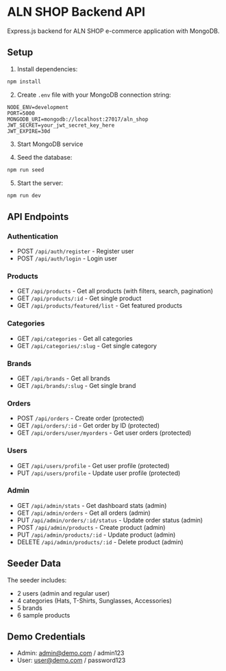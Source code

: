 
# ALN SHOP Backend API

Express.js backend for ALN SHOP e-commerce application with MongoDB.

## Setup

1. Install dependencies:
```bash
npm install
```

2. Create `.env` file with your MongoDB connection string:
```
NODE_ENV=development
PORT=5000
MONGODB_URI=mongodb://localhost:27017/aln_shop
JWT_SECRET=your_jwt_secret_key_here
JWT_EXPIRE=30d
```

3. Start MongoDB service

4. Seed the database:
```bash
npm run seed
```

5. Start the server:
```bash
npm run dev
```

## API Endpoints

### Authentication
- POST `/api/auth/register` - Register user
- POST `/api/auth/login` - Login user

### Products
- GET `/api/products` - Get all products (with filters, search, pagination)
- GET `/api/products/:id` - Get single product
- GET `/api/products/featured/list` - Get featured products

### Categories
- GET `/api/categories` - Get all categories
- GET `/api/categories/:slug` - Get single category

### Brands
- GET `/api/brands` - Get all brands
- GET `/api/brands/:slug` - Get single brand

### Orders
- POST `/api/orders` - Create order (protected)
- GET `/api/orders/:id` - Get order by ID (protected)
- GET `/api/orders/user/myorders` - Get user orders (protected)

### Users
- GET `/api/users/profile` - Get user profile (protected)
- PUT `/api/users/profile` - Update user profile (protected)

### Admin
- GET `/api/admin/stats` - Get dashboard stats (admin)
- GET `/api/admin/orders` - Get all orders (admin)
- PUT `/api/admin/orders/:id/status` - Update order status (admin)
- POST `/api/admin/products` - Create product (admin)
- PUT `/api/admin/products/:id` - Update product (admin)
- DELETE `/api/admin/products/:id` - Delete product (admin)

## Seeder Data

The seeder includes:
- 2 users (admin and regular user)
- 4 categories (Hats, T-Shirts, Sunglasses, Accessories)
- 5 brands
- 6 sample products

## Demo Credentials

- Admin: admin@demo.com / admin123
- User: user@demo.com / password123
